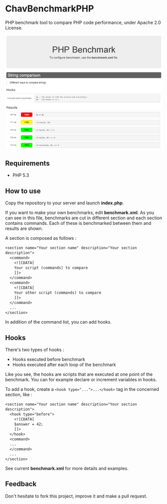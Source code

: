 ChavBenchmarkPHP
================

PHP benchmark tool to compare PHP code performance, under Apache 2.0 License.

![Screenshot](/screenshot/ChavBenchmarkPHP.png "Screenshot")

## Requirements

* PHP 5.3

## How to use

Copy the repository to your server and launch **index.php**.

If you want to make your own benchmarks, edit **benchmark.xml**. As you can see in this file, benchmarks are cut in different section and each section contains commands. Each of these is benchmarked between them and results are shown.

A section is composed as follows :
```
<section name="Your section name" description="Your section description">
  <command>
    <![CDATA[
    Your script (commands) to compare
    ]]>
  </command>
  <command>
    <![CDATA[
    Your other script (commands) to compare
    ]]>
  </command>
  ...
</section>
```

In addition of the command list, you can add hooks.

## Hooks

There's two types of hooks :
* Hooks executed before benchmark
* Hooks executed after each loop of the benchmark

Like you see, the hooks are scripts that are executed at one point of the benchmark. You can for example declare or increment variables in hooks.

To add a hook, create a ```<hook type="...">...</hook>``` tag in the concerned section, like :
```
<section name="Your section name" description="Your section description">
  <hook type="before">
  	<![CDATA[
  	$answer = 42;
  	]]>
  </hook>
  <command>
  ...
  </command>
  ...
</section>
```

See current **benchmark.xml** for more details and examples.

## Feedback

Don't hesitate to fork this project, improve it and make a pull request.
